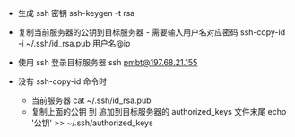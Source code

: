 - 生成 ssh 密钥
  ssh-keygen -t rsa

- 复制当前服务器的公钥到目标服务器 - 需要输入用户名对应密码
  ssh-copy-id -i ~/.ssh/id_rsa.pub 用户名@ip

- 使用 ssh 登录目标服务器
  ssh pmbt@197.68.21.155

- 没有 ssh-copy-id 命令时
  - 当前服务器
    cat ~/.ssh/id_rsa.pub
  - 复制上面的公钥 到 追加到目标服务器的 authorized_keys 文件末尾
    echo '公钥' >> ~/.ssh/authorized_keys
